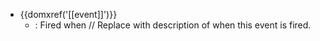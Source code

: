 - {{domxref('[[event]]')}}
  - : Fired when // Replace with description of when this event is fired.
